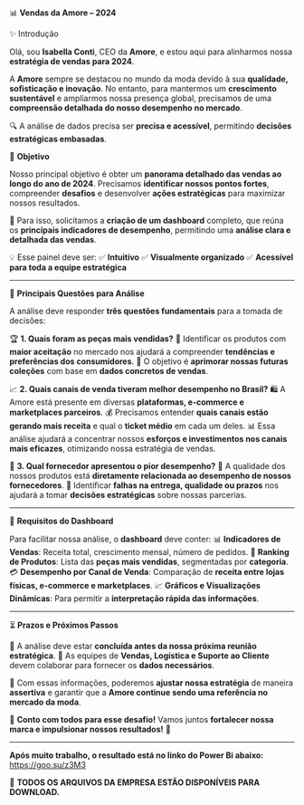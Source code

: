 
 📊 **Vendas da Amore – 2024**

 ✨ Introdução

Olá, sou **Isabella Conti**, CEO da **Amore**, e estou aqui para alinharmos nossa **estratégia de vendas para 2024**.

A **Amore** sempre se destacou no mundo da moda devido à sua **qualidade, sofisticação e inovação**. No entanto, para mantermos um **crescimento sustentável** e ampliarmos nossa presença global, precisamos de uma **compreensão detalhada do nosso desempenho no mercado**.

🔍 A análise de dados precisa ser **precisa e acessível**, permitindo **decisões estratégicas embasadas**.


 🎯 **Objetivo**

Nosso principal objetivo é obter um **panorama detalhado das vendas ao longo do ano de 2024**. Precisamos **identificar nossos pontos fortes**, compreender **desafios** e desenvolver **ações estratégicas** para maximizar nossos resultados.

📌 Para isso, solicitamos a **criação de um dashboard** completo, que reúna os **principais indicadores de desempenho**, permitindo uma **análise clara e detalhada das vendas**. 

💡 Esse painel deve ser:
✅ **Intuitivo**
✅ **Visualmente organizado**
✅ **Acessível para toda a equipe estratégica**

---

 🔎 **Principais Questões para Análise**

A análise deve responder **três questões fundamentais** para a tomada de decisões:

 🏆 **1. Quais foram as peças mais vendidas?**
📌 Identificar os produtos com **maior aceitação** no mercado nos ajudará a compreender **tendências e preferências dos consumidores**.
📌 O objetivo é **aprimorar nossas futuras coleções** com base em **dados concretos de vendas**.

 📈 **2. Quais canais de venda tiveram melhor desempenho no Brasil?**
🛍️ A Amore está presente em diversas **plataformas, e-commerce e marketplaces parceiros**.
💰 Precisamos entender **quais canais estão gerando mais receita** e qual o **ticket médio** em cada um deles.
📊 Essa análise ajudará a concentrar nossos **esforços e investimentos nos canais mais eficazes**, otimizando nossa estratégia de vendas.

 🚨 **3. Qual fornecedor apresentou o pior desempenho?**
🔹 A qualidade dos nossos produtos está **diretamente relacionada ao desempenho de nossos fornecedores**.
🔹 Identificar **falhas na entrega, qualidade ou prazos** nos ajudará a tomar **decisões estratégicas** sobre nossas parcerias.

---

 📌 **Requisitos do Dashboard**

Para facilitar nossa análise, o **dashboard** deve conter:
📊 **Indicadores de Vendas**: Receita total, crescimento mensal, número de pedidos.
🏅 **Ranking de Produtos**: Lista das **peças mais vendidas**, segmentadas por **categoria**.
💳 **Desempenho por Canal de Venda**: Comparação de **receita entre lojas físicas, e-commerce e marketplaces**.
📈 **Gráficos e Visualizações Dinâmicas**: Para permitir a **interpretação rápida das informações**.

---

 ⏳ **Prazos e Próximos Passos**

📌 A análise deve estar **concluída antes da nossa próxima reunião estratégica**.
📌 As equipes de **Vendas, Logística e Suporte ao Cliente** devem colaborar para fornecer os **dados necessários**.

📢 Com essas informações, poderemos **ajustar nossa estratégia** de maneira **assertiva** e garantir que a **Amore continue sendo uma referência no mercado da moda**.

👥 **Conto com todos para esse desafio!** Vamos juntos **fortalecer nossa marca e impulsionar nossos resultados!** 🚀

---
**Após muito trabalho, o resultado está no linko do Power Bi abaixo:**
https://goo.su/z3M3

📂 **TODOS OS ARQUIVOS DA EMPRESA ESTÃO DISPONÍVEIS PARA DOWNLOAD.**
